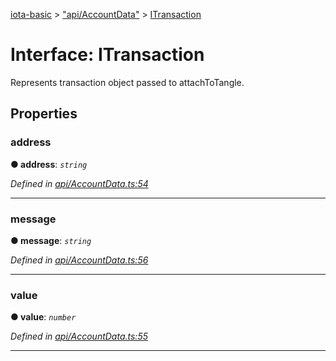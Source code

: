 [iota-basic](../README.md) > ["api/AccountData"](../modules/_api_accountdata_.md) > [ITransaction](../interfaces/_api_accountdata_.itransaction.md)



# Interface: ITransaction


Represents transaction object passed to attachToTangle.


## Properties
<a id="address"></a>

###  address

**●  address**:  *`string`* 

*Defined in [api/AccountData.ts:54](https://github.com/thedewpoint/iota-basic/blob/714f837/src/api/AccountData.ts#L54)*





___

<a id="message"></a>

###  message

**●  message**:  *`string`* 

*Defined in [api/AccountData.ts:56](https://github.com/thedewpoint/iota-basic/blob/714f837/src/api/AccountData.ts#L56)*





___

<a id="value"></a>

###  value

**●  value**:  *`number`* 

*Defined in [api/AccountData.ts:55](https://github.com/thedewpoint/iota-basic/blob/714f837/src/api/AccountData.ts#L55)*





___


